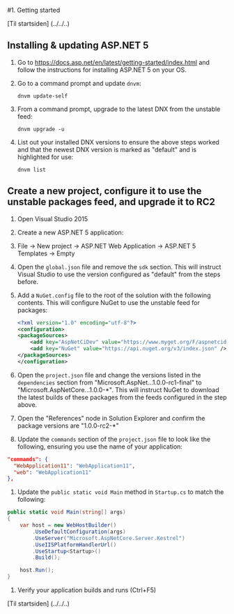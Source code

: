 #1. Getting started

[Til startsiden] (../../..)

## Installing & updating ASP.NET 5
1. Go to https://docs.asp.net/en/latest/getting-started/index.html and follow the instructions for installing ASP.NET 5 on your OS.
1. Go to a command prompt and update `dnvm`:

   ```
   dnvm update-self
   ```
1. From a command prompt, upgrade to the latest DNX from the unstable feed:

   ```
   dnvm upgrade -u
   ```
1. List out your installed DNX versions to ensure the above steps worked and that the newest DNX version is marked as "default" and is highlighted for use:

   ```
   dnvm list
   ```

## Create a new project, configure it to use the unstable packages feed, and upgrade it to RC2
1. Open Visual Studio 2015
1. Create a new ASP.NET 5 application:
  1. File -> New project -> ASP.NET Web Application -> ASP.NET 5 Templates -> Empty
1. Open the `global.json` file and remove the `sdk` section. This will instruct Visual Studio to use the version configured as "default" from the steps before.
1. Add a `NuGet.config` file to the root of the solution with the following contents. This will configure NuGet to use the unstable feed for packages:

   ``` xml
   <?xml version="1.0" encoding="utf-8"?>
   <configuration>
   <packageSources>
       <add key="AspNetCiDev" value="https://www.myget.org/F/aspnetcidev/api/v3/index.json" />
       <add key="NuGet" value="https://api.nuget.org/v3/index.json" />
   </packageSources>
   </configuration>
   ```
1. Open the `project.json` file and change the versions listed in the `dependencies` section from "Microsoft.AspNet...1.0.0-rc1-final" to "Microsoft.AspNetCore...1.0.0-*". This will instruct NuGet to download the latest builds of these packages from the feeds configured in the step above.
  1. Open the "References" node in Solution Explorer and confirm the package versions are "1.0.0-rc2-*"
1. Update the `commands` section of the `project.json` file to look like the following, ensuring you use the name of your application:
  
  ``` JSON
  "commands": {
    "WebApplication11": "WebApplication11",
    "web": "WebApplication11"
  },
  ```
1. Update the `public static void Main` method in `Startup.cs` to match the following:
  
  ``` c#
  public static void Main(string[] args)
  {
      var host = new WebHostBuilder()
          .UseDefaultConfiguration(args)
          .UseServer("Microsoft.AspNetCore.Server.Kestrel")
          .UseIISPlatformHandlerUrl()
          .UseStartup<Startup>()
          .Build();

      host.Run();
  }
  ```
1. Verify your application builds and runs (Ctrl+F5) 

[Til startsiden] (../../..)
